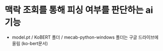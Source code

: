# 맥락 조회를 통해 피싱 여부를 판단하는 ai 기능
- model.pt / KoBERT 폴더 / mecab-python-windows 폴더는 구글 드라이브에 올림 (ko-bert문서)
